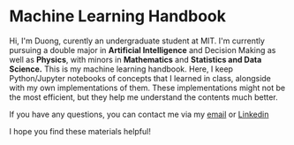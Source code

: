 # Machine Learning Handbook
Hi, I'm Duong, curently an undergraduate student at MIT. I'm currently pursuing a double major in **Artificial Intelligence** and Decision Making as well as **Physics**, with minors in **Mathematics** and **Statistics and Data Science.** This is my machine learning handbook. Here, I keep Python/Jupyter notebooks of concepts that I learned in class, alongside with my own implementations of them. These implementations might not be the most efficient, but they help me understand the contents much better.

If you have any questions, you can contact me via my [email](duongvu@mit.edu) or [Linkedin](https://www.linkedin.com/in/nhduongvu/)

I hope you find these materials helpful!